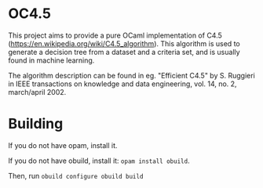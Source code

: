 # OC4.5

This project aims to provide a pure OCaml implementation of C4.5 (https://en.wikipedia.org/wiki/C4.5_algorithm). This algorithm is used to generate a decision tree from a dataset and a criteria set, and is usually found in machine learning.

The algorithm description can be found in eg. "Efficient C4.5" by S. Ruggieri in IEEE transactions on knowledge and data engineering, vol. 14, no. 2, march/april 2002.

Building
===

If you do not have opam, install it.

If you do not have obuild, install it: `opam install obuild`.

Then, run
`obuild configure
obuild build`
